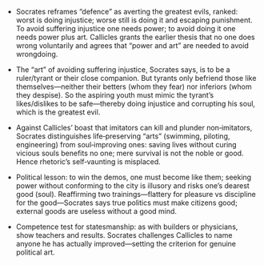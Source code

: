 - Socrates reframes “defence” as averting the greatest evils, ranked: worst is doing injustice; worse still is doing it and escaping punishment. To avoid suffering injustice one needs power; to avoid doing it one needs power plus art. Callicles grants the earlier thesis that no one does wrong voluntarily and agrees that “power and art” are needed to avoid wrongdoing.

- The “art” of avoiding suffering injustice, Socrates says, is to be a ruler/tyrant or their close companion. But tyrants only befriend those like themselves—neither their betters (whom they fear) nor inferiors (whom they despise). So the aspiring youth must mimic the tyrant’s likes/dislikes to be safe—thereby doing injustice and corrupting his soul, which is the greatest evil.

- Against Callicles’ boast that imitators can kill and plunder non‑imitators, Socrates distinguishes life‑preserving “arts” (swimming, piloting, engineering) from soul‑improving ones: saving lives without curing vicious souls benefits no one; mere survival is not the noble or good. Hence rhetoric’s self‑vaunting is misplaced.

- Political lesson: to win the demos, one must become like them; seeking power without conforming to the city is illusory and risks one’s dearest good (soul). Reaffirming two trainings—flattery for pleasure vs discipline for the good—Socrates says true politics must make citizens good; external goods are useless without a good mind.

- Competence test for statesmanship: as with builders or physicians, show teachers and results. Socrates challenges Callicles to name anyone he has actually improved—setting the criterion for genuine political art.